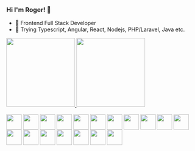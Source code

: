 ### Hi I'm Roger! 👋

- 🔭 Frontend Full Stack Developer
- 🌱 Trying Typescript, Angular, React, Nodejs, PHP/Laravel, Java etc.

<div>
  <a href="mailto:rogerbritosan@gmail.com">
    <img height="180em" src="https://github-readme-stats.vercel.app/api?username=rogerbritosan&show_icons=true&theme=dracula&include_all_commits=true&count_private-true" />
    <img height="180em" src="https://github-readme-stats.vercel.app/api/top-langs/?username=rogerbritosan&layout=compact&langs_count=16&theme-dracula" />
  </a>
</div>

<br>

<div>
  <img align="center" alt="" width="40" src="https://cdn.jsdelivr.net/gh/devicons/devicon/icons/html5/html5-original-wordmark.svg">  
  <img align="center" alt="" width="40" src="https://cdn.jsdelivr.net/gh/devicons/devicon/icons/css3/css3-original-wordmark.svg"> 
  <img align="center" alt="" width="40" src="https://cdn.jsdelivr.net/gh/devicons/devicon/icons/bootstrap/bootstrap-original.svg">
  <img align="center" alt="" width="40" src="https://cdn.jsdelivr.net/gh/devicons/devicon/icons/bulma/bulma-plain.svg">
  <img align="center" alt="" width="40" src="https://cdn.jsdelivr.net/gh/devicons/devicon/icons/tailwindcss/tailwindcss-original-wordmark.svg">
  <img align="center" alt="" width="40" src="https://cdn.jsdelivr.net/gh/devicons/devicon/icons/javascript/javascript-original.svg">
  <img align="center" alt="" width="40" src="https://cdn.jsdelivr.net/gh/devicons/devicon/icons/typescript/typescript-original.svg">
  <img align="center" alt="" width="40" src="https://cdn.jsdelivr.net/gh/devicons/devicon/icons/nodejs/nodejs-original-wordmark.svg">
  <img align="center" alt="" width="40" src="https://cdn.jsdelivr.net/gh/devicons/devicon/icons/docker/docker-original.svg">
  <img align="center" alt="" width="40" src="https://cdn.jsdelivr.net/gh/devicons/devicon/icons/webpack/webpack-original-wordmark.svg">
  <img align="center" alt="" width="40" src="https://cdn.jsdelivr.net/gh/devicons/devicon/icons/angularjs/angularjs-original.svg">
  <img align="center" alt="" width="40" src="https://cdn.jsdelivr.net/gh/devicons/devicon/icons/react/react-original.svg">
  <img align="center" alt="" width="40" src="https://cdn.jsdelivr.net/gh/devicons/devicon/icons/vuejs/vuejs-original.svg">
  <img align="center" alt="" width="40" src="https://cdn.jsdelivr.net/gh/devicons/devicon/icons/git/git-original-wordmark.svg">
  <img align="center" alt="" width="40" src="https://cdn.jsdelivr.net/gh/devicons/devicon/icons/python/python-original.svg">
  <img align="center" alt="" width="40" src="https://cdn.jsdelivr.net/gh/devicons/devicon/icons/laravel/laravel-plain.svg">
  <img align="center" alt="" width="40" src="https://cdn.jsdelivr.net/gh/devicons/devicon/icons/java/java-original-wordmark.svg">
  <img align="center" alt="" width="40" src="https://cdn.jsdelivr.net/gh/devicons/devicon/icons/figma/figma-original.svg">
</div>
